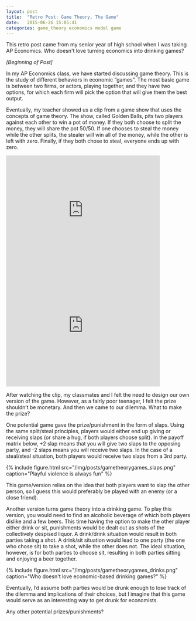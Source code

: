 ```yaml
---
layout: post
title:  "Retro Post: Game Theory, The Game"
date:   2015-06-26 15:05:41
categories: game_theory economics model game
---
```


This retro post came from my senior year of high school when I was taking AP Economics. Who doesn't love turning economics into drinking games?

*[Beginning of Post]*

In my AP Economics class, we have started discussing game theory. This is the study of different behaviors in economic “games”. The most basic game is between two firms, or actors, playing together, and they have two options, for which each firm will pick the option that will give them the best output.

Eventually, my teacher showed us a clip from a game show that uses the concepts of game theory. The show, called Golden Balls, pits two players against each other to win a pot of money. If they both choose to split the money, they will share the pot 50/50. If one chooses to steal the money while the other splits, the stealer will win all of the money, while the other is left with zero. Finally, if they both chose to steal, everyone ends up with zero.

<iframe class='youtube_vid' width="420" height="315" src="https://www.youtube.com/embed/p3Uos2fzIJ0" frameborder="0" allowfullscreen></iframe>

<iframe class='youtube_vid' width="420" height="315" src="https://www.youtube.com/embed/S0qjK3TWZE8" frameborder="0" allowfullscreen></iframe>

After watching the clip, my classmates and I felt the need to design our own version of the game. However, as a fairly poor teenager, I felt the prize shouldn’t be monetary. And then we came to our dilemma. What to make the prize?

One potential game gave the prize/punishment in the form of slaps. Using the same split/steal principles, players would either end up giving or receiving slaps (or share a hug, if both players choose split). In the payoff matrix below, +2 slap means that you will give two slaps to the opposing party, and -2 slaps means you will receive two slaps. In the case of a steal/steal situation, both players would receive two slaps from a 3rd party.

{% include figure.html src="/img/posts/gametheorygames_slaps.png" caption="Playful violence is always fun" %}

This game/version relies on the idea that both players want to slap the other person, so I guess this would preferably be played with an enemy (or a close friend).

Another version turns game theory into a drinking game. To play this version, you would need to find an alcoholic beverage of which both players dislike and a few beers. This time having the option to make the other player either drink or sit, punishments would be dealt out as shots of the collectively despised liquor. A drink/drink situation would result in both parties taking a shot. A drink/sit situation would lead to one party (the one who chose sit) to take a shot, while the other does not. The ideal situation, however, is for both parties to choose sit, resulting in both parties sitting and enjoying a beer together.

{% include figure.html src="/img/posts/gametheorygames_drinks.png" caption="Who doesn't love economic-based drinking games?" %}

Eventually, I’d assume both parties would be drunk enough to lose track of the dilemma and implications of their choices, but I imagine that this game would serve as an interesting way to get drunk for economists.

Any other potential prizes/punishments?
